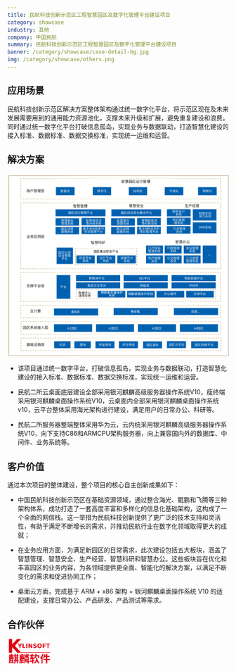```yaml
---
title: 民航科技创新示范区工程智慧园区及数字化管理平台建设项目
category: showcase
industry: 其他
company: 中国民航
summary: 民航科技创新示范区工程智慧园区及数字化管理平台建设项目
banner: /category/showcase/case-detail-bg.jpg
img: /category/showcase/others.png
---
```




## 应用场景

民航科技创新示范区解决方案整体架构通过统一数字化平台，将示范区现在及未来发展需要用到的通用能力资源池化，支撑未来升级和扩展，避免重复建设和浪费。同时通过统一数字化平台打破信息孤岛，实现业务与数据联动，打造智慧化建设的接入标准、数据标准、数据交换标准，实现统一运维和运营。




## 解决方案

<img src="./2.png" width="1000" >

- 该项目通过统一数字平台，打破信息孤岛，实现业务与数据联动，打造智慧化建设的接入标准、数据标准、数据交换标准，实现统一运维和运营。

- 民航二所云桌面底层建设全部采用银河麒麟高级服务器操作系统V10，瘦终端采用银河麒麟桌面操作系统V10，云桌面内全部采用银河麒麟桌面操作系统v10，云平台整体采用海光架构进行建设，满足用户的日常办公、科研等。


- 民航二所服务器整端整体采用华为云，云内统采用银河麒麟高级服务器操作系统V10，向下支持C86和ARMCPU架构服务器，向上兼容国内外的数据库、中间件、业务系统等。

## 客户价值

通过本次项目的整体建设，整个项目的核心自主创新成果如下：

- 中国民航科技创新示范区在基础资源领域，通过整合海光、鲲鹏和飞腾等三种架构体系，成功打造了一套高度丰富和多样化的信息化基础架构，这构成了一个全面的网信栈。这一举措为民航科技创新提供了更广泛的技术支持和灵活性，有助于满足不断增长的需求，并推动民航行业在数字化领域取得更大的成就；

- 在业务应用方面，为满足新园区的日常需求，此次建设包括五大板块，涵盖了智慧管理、智慧安全、生产经营、智慧科研和智慧办公。这些板块旨在优化和丰富园区的业务内容，为各领域提供更全面、智能化的解决方案，以满足不断变化的需求和促进协同工作；

- 桌面云方面，完成基于 ARM + x86 架构 + 银河麒麟桌面操作系统 V10 的适配建设，支撑日常办公、产品研发、产品测试等需求。

## 合作伙伴


<img src="./1.png" width="100" >